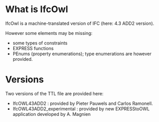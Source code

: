 # What is IfcOwl
IfcOwl is a machine-translated version of IFC (here: 4.3 ADD2 version).

However some elements may be missing:

* some types of constraints
* EXPRESS functions
* PEnums (property enumerations); type enumerations are however provided.

# Versions
Two versions of the TTL file are provided here:
* IfcOWL43ADD2 : provided by Pieter Pauwels and Carlos Ramonell.
* IfcOWL43ADD2_experimental : provided by new EXPRESStoOWL application developed by A. Magnien
